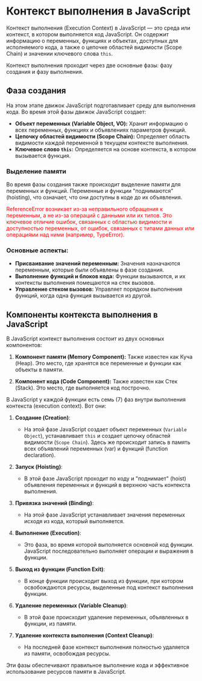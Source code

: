 # Контекст выполнения в JavaScript

Контекст выполнения (Execution Context) в JavaScript — это среда или контекст, в котором выполняется код JavaScript. Он содержит информацию о переменных, функциях и объектах, доступных для исполняемого кода, а также о цепочке областей видимости (Scope Chain) и значении ключевого слова `this`.

Контекст выполнения проходит через две основные фазы: фазу создания и фазу выполнения.

## Фаза создания

На этом этапе движок JavaScript подготавливает среду для выполнения кода. Во время этой фазы движок JavaScript создает:

- **Объект переменных (Variable Object, VO):** Хранит информацию о всех переменных, функциях и объявлениях параметров функций.
- **Цепочку областей видимости (Scope Chain):** Определяет область видимости каждой переменной в текущем контексте выполнения.
- **Ключевое слово `this`:** Определяется на основе контекста, в котором вызывается функция.

### Выделение памяти

Во время фазы создания также происходит выделение памяти для переменных и функций. Переменные и функции "поднимаются" (hoisting), что означает, что они доступны в коде до их объявления.

<span style="color:red;">ReferenceError возникает из-за неправильного обращения к переменным, а не из-за операций с данными или их типов. Это ключевое отличие ошибок, связанных с областью видимости и доступностью переменных, от ошибок, связанных с типами данных или операциями над ними (например, TypeError).
</span>

### Основные аспекты:

- **Присваивание значений переменным:** Значения назначаются переменным, которые были объявлены в фазе создания.
- **Выполнение функций и блоков кода:** Функции вызываются, и их контексты выполнения помещаются на стек вызовов.
- **Управление стеком вызовов:** Управляет порядком выполнения функций, когда одна функция вызывается из другой.

## Компоненты контекста выполнения в JavaScript

В JavaScript контекст выполнения состоит из двух основных компонентов:

1. **Компонент памяти (Memory Component):** Также известен как Куча (Heap). Это место, где хранятся все переменные и функции как объекты в памяти.
   
2. **Компонент кода (Code Component):** Также известен как Стек (Stack). Это место, где выполняется код построчно.




В JavaScript у каждой функции есть семь (7) фаз внутри выполнения контекста (execution context). Вот они:

1. **Создание (Creation)**:
   - На этой фазе JavaScript создает объект переменных (`Variable Object`), устанавливает `this` и создает цепочку областей видимости (`Scope Chain`). Здесь же происходит запись в память всех объявлений переменных (var) и функций (function declaration).

2. **Запуск (Hoisting)**:
   - В этой фазе JavaScript проходит по коду и "поднимает" (hoist) объявления переменных и функций в верхнюю часть контекста выполнения.

3. **Привязка значений (Binding)**:
   - На этой фазе JavaScript устанавливает значения переменных исходя из кода, который выполняется.

4. **Выполнение (Execution)**:
   - Это фаза, во время которой выполняется основной код функции. JavaScript последовательно выполняет операции и выражения в функции.

5. **Выход из функции (Function Exit)**:
   - В конце функции происходит выход из функции, при котором освобождаются ресурсы, выделенные под контекст выполнения функции.

6. **Удаление переменных (Variable Cleanup)**:
   - В этой фазе происходит удаление переменных, объявленных в функции, из памяти.

7. **Удаление контекста выполнения (Context Cleanup)**:
   - На последней фазе контекст выполнения полностью удаляется из памяти, освобождая ресурсы.

Эти фазы обеспечивают правильное выполнение кода и эффективное использование ресурсов памяти в JavaScript.